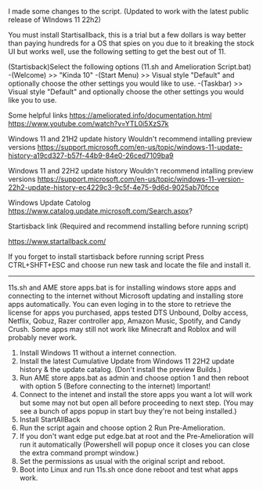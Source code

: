 

I made some changes to the script. (Updated to work with the latest public release of WIndows 11 22h2)

You must install Startisallback, this is a trial but a few dollars is way better than paying hundreds for a OS that spies on you due to it breaking the stock UI but works well, use the following setting to get the best out of 11.

(Startisback)Select the following options (11.sh and Amelioration Script.bat) -(Welcome) >> "Kinda 10" -(Start Menu) >> Visual style "Default" and optionally choose the other settings you would like to use. -(Taskbar) >> Visual style "Default" and optionally choose the other settings you would like you to use.

Some helpful links https://ameliorated.info/documentation.html https://www.youtube.com/watch?v=YTL0i5XzS7k

Windows 11 and 21H2 update history Wouldn't recommend intalling preview versions https://support.microsoft.com/en-us/topic/windows-11-update-history-a19cd327-b57f-44b9-84e0-26ced7109ba9

Windows 11 and 22H2 update history Wouldn't recommend intalling preview versions https://support.microsoft.com/en-us/topic/windows-11-version-22h2-update-history-ec4229c3-9c5f-4e75-9d6d-9025ab70fcce

Windows Update Catolog https://www.catalog.update.microsoft.com/Search.aspx?

Startisback link (Required and recommend installing before running script)

https://www.startallback.com/

If you forget to install startisback before running script Press CTRL+SHFT+ESC and choose run new task and locate the file and install it.

---------------------------------------------------------------------------------------------------------------------------------------------------------

11s.sh and AME store apps.bat is for installing windows store apps and connecting to the internet without Microsoft updating and installing store apps automatically. You can even loging in to the store to retrieve the license for apps you purchased, apps tested DTS Unbound, Dolby access, Netflix, Qobuz, Razer controller app, Amazon Music, Spotify, and Candy Crush. Some apps may still not work like Minecraft and Roblox and will probably never work.

  1. Install Windows 11 without a internet connection.
  2. Install the latest Cumulative Update from Windows 11 22H2 update history & the update catalog. (Don't install the preview Builds.)
  3. Run AME store apps.bat as admin and choose option 1 and then reboot with option 5 (Before connecting to the internet) Important!
  4. Connect to the intenet and install the store apps you want a lot will work but some may not but open all before proceeding to next step. 
     (You may see a bunch of apps popup in start buy they're not being installed.)
  5. Install StartAllBack
  6. Run the script again and choose option 2 Run Pre-Amelioration.
  7. If you don't want edge put edge.bat at root and the Pre-Amelioration will run it automatically 
      (Powershell will popup once it closes you can close the extra command prompt window.)
  8. Set the permissions as usual with the original script and reboot.
  9. Boot into Linux and run 11s.sh once done reboot and test what apps work.

